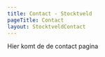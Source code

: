 ```yaml
---
title: Contact - Stocktveld
pageTitle: Contact
layout: StocktveldContact
---
```

Hier komt de de contact pagina
